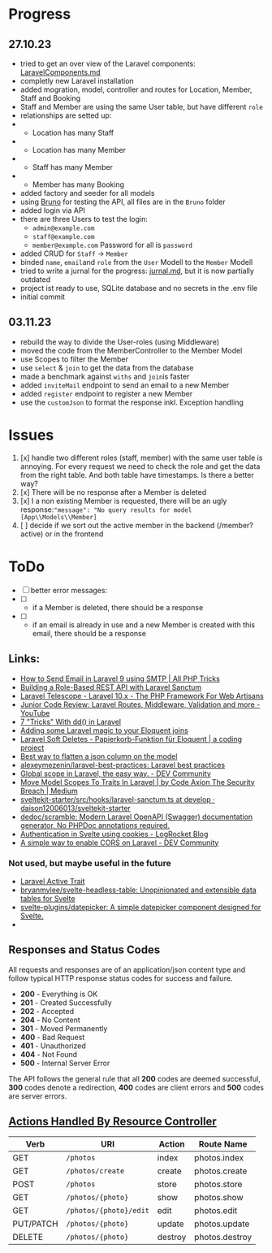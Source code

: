 # Progress

## 27.10.23
- tried to get an over view of the Laravel components: [LaravelComponents.md](API/LaravelComponents.md)
- completly new Laravel installation
- added mogration, model, controller and routes for Location, Member, Staff and Booking
- Staff and Member are using the same User table, but have different `role`  
- relationships are setted up: 
- - Location has many Staff
- - Location has many Member
- - Staff has many Member
- - Member has many Booking
- added factory and seeder for all models
- using [Bruno](https://www.usebruno.com/) for testing the API, all files are in the `Bruno` folder
- added login via API
- there are three Users to test the login: 
    - `admin@example.com`
    - `staff@example.com`
    - `member@example.com`
  Password for all is `password`
- added CRUD for `Staff` -> `Member`
- binded `name`, `email`and `role` from the `User` Modell to the `Member` Modell 
- tried to write a jurnal for the progress: [jurnal.md](API/Jurnal.md), but it is now partially outdated
- project ist ready to use, SQLite database and no secrets in the .env file
- initial commit

## 03.11.23
- rebuild the way to divide the User-roles (using Middleware)
- moved the code from the MemberController to the Member Model
- use Scopes to filter the Member
- use `select` & `join` to get the data from the database
- made a benchmark against `withs` and `join`is faster
- added `inviteMail` endpoint to send an email to a new Member
- added `register` endpoint to register a new Member
- use the `customJson` to format the response inkl. Exception handling



# Issues

1. [x] handle two different roles (staff, member) with the same user table is annoying. For every request we need to check the role and get the data from the right table. And both table have timestamps. Is there a better way?
2. [x] There will be no response after a Member is deleted
3. [x] I a non existing Member is requested, there will be an ugly response:`"message": "No query results for model [App\\Models\\Member]`
4. [ ] decide if we sort out the active member in the backend (/member?active) or in the frontend

# ToDo
- [ ] better error messages:
- [ ] - if a Member is deleted, there should be a response
- [ ] - if an email is already in use and a new Member is created with this email, there should be a response

## Links:
- [How to Send Email in Laravel 9 using SMTP | All PHP Tricks](https://www.allphptricks.com/how-to-send-email-in-laravel-9-using-smtp/)
- [Building a Role-Based REST API with Laravel Sanctum](https://www.amezmo.com/laravel-hosting-guides/role-based-api-authentication-with-laravel-sanctum)
- [Laravel Telescope - Laravel 10.x - The PHP Framework For Web Artisans](https://laravel.com/docs/10.x/telescope)
- [Junior Code Review: Laravel Routes, Middleware, Validation and more - YouTube](https://www.youtube.com/watch?v=sukS7QOBpK0)
- [7 "Tricks" With dd() in Laravel](https://laraveldaily.com/post/7-tricks-with-dd-in-laravel)
- [Adding some Laravel magic to your Eloquent joins](https://kirschbaumdevelopment.com/insights/power-joins)
- [Laravel Soft Deletes - Papierkorb-Funktion für Eloquent | a coding project](https://www.a-coding-project.de/ratgeber/laravel/soft-deletes)
- [Best way to flatten a json column on the model](https://laracasts.com/discuss/channels/laravel/best-way-to-flatten-a-json-column-on-the-model?page=1&replyId=906118)
- [alexeymezenin/laravel-best-practices: Laravel best practices](https://github.com/alexeymezenin/laravel-best-practices#methods-should-do-just-one-thing)
- [Global scope in Laravel, the easy way. - DEV Community](https://dev.to/baronsindo/global-scope-in-laravel-the-easy-way-7jf)
- [Move Model Scopes To Traits In Laravel | by Code Axion The Security Breach | Medium](https://medium.com/@codeaxion77/move-model-scopes-to-traits-in-laravel-a07b36cc04da)
- [sveltekit-starter/src/hooks/laravel-sanctum.ts at develop · daison12006013/sveltekit-starter](https://github.com/daison12006013/sveltekit-starter/blob/develop/src/hooks/laravel-sanctum.ts)
- [dedoc/scramble: Modern Laravel OpenAPI (Swagger) documentation generator. No PHPDoc annotations required.](https://github.com/dedoc/scramble)
- [Authentication in Svelte using cookies - LogRocket Blog](https://blog.logrocket.com/authentication-svelte-using-cookies/#what-http-cookies)
- [A simple way to enable CORS on Laravel - DEV Community](https://dev.to/keikesu0122/a-simple-way-to-enable-cors-on-laravel-55i)
### Not used, but maybe useful in the future
- [Laravel Active Trait](https://www.trovster.com/blog/2023/02/laravel-active-trait)
- [bryanmylee/svelte-headless-table: Unopinionated and extensible data tables for Svelte](https://github.com/bryanmylee/svelte-headless-table)
- [svelte-plugins/datepicker: A simple datepicker component designed for Svelte.](https://github.com/svelte-plugins/datepicker)
- 
## Responses and Status Codes

All requests and responses are of an application/json content type and follow typical HTTP response status codes for success and failure.

- **200** - Everything is OK
- **201** - Created Successfully
- **202** - Accepted
- **204** - No Content
- **301** - Moved Permanently
- **400** - Bad Request
- **401** - Unauthorized
- **404** - Not Found
- **500** - Internal Server Error

The API follows the general rule that all **200** codes are deemed successful, **300** codes denote a redirection, **400** codes are client errors and **500** codes are server errors.



## [Actions Handled By Resource Controller](https://laravel.com/docs/10.x/controllers#actions-handled-by-resource-controller)
| Verb       | URI                     | Action | Route Name      |
|------------|-------------------------|--------|-----------------|
| GET        | `/photos`               | index  | photos.index    |
| GET        | `/photos/create`        | create | photos.create   |
| POST       | `/photos`               | store  | photos.store    |
| GET        | `/photos/{photo}`       | show   | photos.show     |
| GET        | `/photos/{photo}/edit`  | edit   | photos.edit     |
| PUT/PATCH  | `/photos/{photo}`       | update | photos.update   |
| DELETE     | `/photos/{photo}`       | destroy| photos.destroy  |